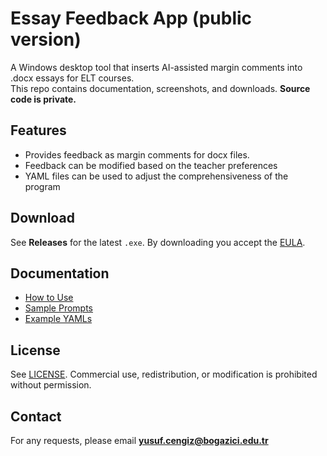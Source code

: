 # Essay Feedback App (public version)
A Windows desktop tool that inserts AI-assisted margin comments into .docx essays for ELT courses.  
This repo contains documentation, screenshots, and downloads. **Source code is private.**

## Features
- Provides feedback as margin comments for docx files.
- Feedback can be modified based on the teacher preferences
- YAML files can be used to adjust the comprehensiveness of the program

## Download
See **Releases** for the latest `.exe`. By downloading you accept the [EULA](./EULA.md).

## Documentation
- [How to Use](./docs/quickstart.md)
- [Sample Prompts](./prompts/)
- [Example YAMLs](./examples/)

## License
See [LICENSE](./LICENSE.md). Commercial use, redistribution, or modification is prohibited without permission.

## Contact
For any requests, please email **yusuf.cengiz@bogazici.edu.tr**  
